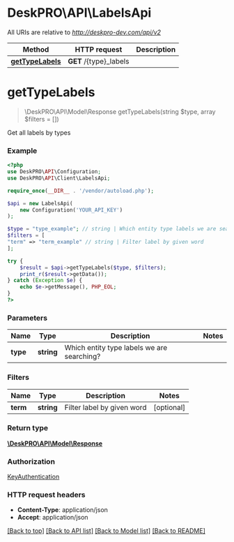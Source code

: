 # DeskPRO\API\LabelsApi

All URIs are relative to *http://deskpro-dev.com/api/v2*

Method | HTTP request | Description
------------- | ------------- | -------------
[**getTypeLabels**](LabelsApi.md#getTypeLabels) | **GET** /{type}_labels | 


# **getTypeLabels**
> \DeskPRO\API\Model\Response getTypeLabels(string $type, array $filters = [])



Get all labels by types

### Example
```php
<?php
use DeskPRO\API\Configuration;
use DeskPRO\API\Client\LabelsApi;

require_once(__DIR__ . '/vendor/autoload.php');

$api = new LabelsApi(
    new Configuration('YOUR_API_KEY')
);

$type = "type_example"; // string | Which entity type labels we are searching?
$filters = [
"term" => "term_example" // string | Filter label by given word
];

try {
    $result = $api->getTypeLabels($type, $filters);
    print_r($result->getData());
} catch (Exception $e) {
    echo $e->getMessage(), PHP_EOL;
}
?>
```

### Parameters


Name | Type | Description  | Notes
------------- | ------------- | ------------- | -------------
 **type** | **string**| Which entity type labels we are searching? |

### Filters


Name | Type | Description  | Notes
------------- | ------------- | ------------- | -------------
 **term** | **string**| Filter label by given word | [optional]

### Return type

[**\DeskPRO\API\Model\Response**](../Model/Response.md)

### Authorization

[KeyAuthentication](../../README.md#KeyAuthentication)

### HTTP request headers

 - **Content-Type**: application/json
 - **Accept**: application/json

[[Back to top]](#) [[Back to API list]](../../README.md#documentation-for-api-endpoints) [[Back to Model list]](../../README.md#documentation-for-models) [[Back to README]](../../README.md)

